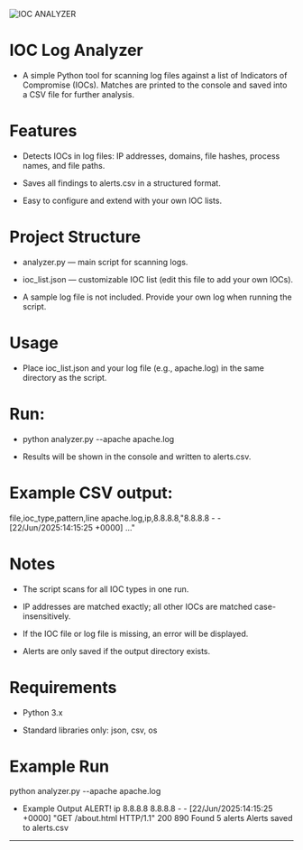 
![IOC ANALYZER](https://github.com/user-attachments/assets/cd56bb98-cb54-49a9-b787-e34b568df5ea)

# IOC Log Analyzer

* A simple Python tool for scanning log files against a list of Indicators of Compromise (IOCs).
Matches are printed to the console and saved into a CSV file for further analysis.

# Features

* Detects IOCs in log files: IP addresses, domains, file hashes, process names, and file paths.

* Saves all findings to alerts.csv in a structured format.

* Easy to configure and extend with your own IOC lists.

# Project Structure

* analyzer.py — main script for scanning logs.

* ioc_list.json — customizable IOC list (edit this file to add your own IOCs).

* A sample log file is not included. Provide your own log when running the script.

# Usage

* Place ioc_list.json and your log file (e.g., apache.log) in the same directory as the script.

# Run:

* python analyzer.py --apache apache.log


* Results will be shown in the console and written to alerts.csv.

# Example CSV output:

file,ioc_type,pattern,line
apache.log,ip,8.8.8.8,"8.8.8.8 - - [22/Jun/2025:14:15:25 +0000] ..."

# Notes

* The script scans for all IOC types in one run.

* IP addresses are matched exactly; all other IOCs are matched case-insensitively.

* If the IOC file or log file is missing, an error will be displayed.

* Alerts are only saved if the output directory exists.

# Requirements

* Python 3.x

* Standard libraries only: json, csv, os

# Example Run
python analyzer.py --apache apache.log

* Example Output
ALERT! ip 8.8.8.8 8.8.8.8 - - [22/Jun/2025:14:15:25 +0000] "GET /about.html HTTP/1.1" 200 890
Found 5 alerts
Alerts saved to alerts.csv


---

